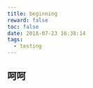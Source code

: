 ```yaml
---
title: beginning
reward: false
toc: false
date: 2018-07-23 16:38:14
tags: 
  - testing
---
```

## 呵呵
